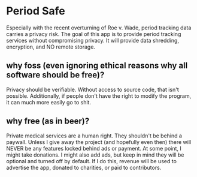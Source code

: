 # Period Safe

Especially with the recent overturning of Roe v. Wade, period tracking data carries a privacy risk.
The goal of this app is to provide period tracking services without compromising privacy. It will
provide data shredding, encryption, and NO remote storage.

## why foss (even ignoring ethical reasons why all software should be free)?

Privacy should be verifiable. Without access to source code, that isn't possible. Additionally, if
people don't have the right to modify the program, it can much more easily go to shit.

## why free (as in beer)?

Private medical services are a human right. They shouldn't be behind a paywall. Unless I give away
the project (and hopefully even then) there will NEVER be any features locked behind ads or payment.
At some point, I might take donations. I might also add ads, but keep in mind they will be optional
and turned off by default. If I do this, revenue will be used to advertise the app, donated to
charities, or paid to contributors.
